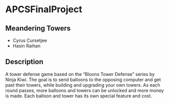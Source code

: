 # APCSFinalProject



## Meandering Towers
- Cyrus Cursetjee
- Hasin Raihan

## Description
A tower defense game based on the “Bloons Tower Defense” series by Ninja Kiwi. The goal is to send balloons to the opposing computer and get past their towers, while building and upgrading your own towers. As each round passes, more balloons and towers can be unlocked and more money is made. Each balloon and tower has its own special feature and cost. 
